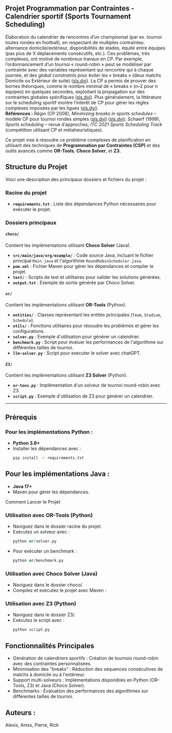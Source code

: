 ## Projet Programmation par Contraintes - Calendrier sportif (Sports Tournament Scheduling)
Élaboration du calendrier de rencontres d’un championnat (par ex. tournoi toutes rondes en football), en respectant de multiples contraintes: alternance domicile/extérieur, disponibilités de stades, équité entre équipes (pas plus de X déplacements consécutifs, etc.). Ces problèmes, très complexes, ont motivé de nombreux travaux en CP. Par exemple, l’ordonnancement d’un tournoi « round-robin » peut se modéliser par contrainte avec des variables représentant qui rencontre qui à chaque journée, et des *global constraints* pour éviter les « breaks » (deux matchs Domicile ou Extérieur de suite) ([sls.dvi](http://cse.unl.edu/~choueiry/Documents/Regin/minbreak.pdf#:~:text=consider%20single%20round,to%20e%0Eciently%20prove%20this%20result)). La CP a permis de prouver des bornes théoriques, comme le nombre minimal de « breaks » (n–2 pour n équipes) en quelques secondes, exploitant la propagation sur des contraintes globales spécifiques ([sls.dvi](http://cse.unl.edu/~choueiry/Documents/Regin/minbreak.pdf#:~:text=once%20during%20all%20the%20periods,powerful%20%0Cltering%20algorithms%20are%20associated)). Plus généralement, la littérature sur le scheduling sportif montre l’intérêt de CP pour gérer les règles complexes imposées par les ligues ([sls.dvi](http://cse.unl.edu/~choueiry/Documents/Regin/minbreak.pdf#:~:text=Sport%20scheduling%20problems%20is%20an,Some%20systems%20dedicated%20to)).  
**Références :** Régin (CP 2008), *Minimizing breaks in sports schedules* – modèle CP pour tournoi rondes simples ([sls.dvi](http://cse.unl.edu/~choueiry/Documents/Regin/minbreak.pdf#:~:text=consider%20single%20round,to%20e%0Eciently%20prove%20this%20result)) ([sls.dvi](http://cse.unl.edu/~choueiry/Documents/Regin/minbreak.pdf#:~:text=once%20during%20all%20the%20periods,powerful%20%0Cltering%20algorithms%20are%20associated)); Schaerf (1999), *Sports scheduling* – revue d’approches; *ITC 2021 Sports Scheduling Track* (compétition utilisant CP et métaheuristiques).

Ce projet vise à résoudre ce problème complexes de planification en utilisant des techniques de **Programmation par Contraintes (CSP)** et des outils avancés comme **OR-Tools**, **Choco Solver**, et **Z3**.


## Structure du Projet

Voici une description des principaux dossiers et fichiers du projet :

### Racine du projet
- **`requirements.txt`** : Liste des dépendances Python nécessaires pour exécuter le projet.

### Dossiers principaux

#### `choco/`
Contient les implémentations utilisant **Choco Solver** (Java).
- **`src/main/java/org/example/`** : Code source Java, incluant le fichier principal `Main.java` et l'algorithme `RoundRobinScheduler.java`.
- **`pom.xml`** : Fichier Maven pour gérer les dépendances et compiler le projet.
- **`test/`** : Scripts de test et utilitaires pour valider les solutions générées.
- **`output.txt`** : Exemple de sortie générée par Choco Solver.

#### `or/`
Contient les implémentations utilisant **OR-Tools** (Python).
- **`entities/`** : Classes représentant les entités principales (`Team`, `Stadium`, `Schedule`).
- **`utils/`** : Fonctions utilitaires pour résoudre les problèmes et gérer les configurations.
- **`solver.py`** : Exemple d'utilisation pour générer un calendrier.
- **`benchmark.py`** : Script pour évaluer les performances de l'algorithme sur différentes tailles de tournoi.
- **`llm-solver.py`** : Script pour executer le solver avec chatGPT. 

#### `Z3/`
Contient les implémentations utilisant **Z3 Solver** (Python).
- **`or-toos.py`** : Implémentation d'un solveur de tournoi round-robin avec Z3.
- **`script.py`** : Exemple d'utilisation de Z3 pour générer un calendrier.

---

## Prérequis

### Pour les implémentations Python :
- **Python 3.8+**
- Installer les dépendances avec :
  ```bash
  pip install -r requirements.txt

## Pour les implémentations Java :
- **Java 17+**
- Maven pour gérer les dépendances.

Comment Lancer le Projet
### Utilisation avec OR-Tools (Python)
- Naviguez dans le dossier racine du projet.
- Exécutez un solveur avec :
    ```py
    python or/solver.py

- Pour exécuter un benchmark :
    ```py
    python or/benchmark.py
### Utilisation avec Choco Solver (Java)
- Naviguez dans le dossier choco/.
- Compilez et exécutez le projet avec Maven :
### Utilisation avec Z3 (Python)
- Naviguez dans le dossier Z3/.
- Exécutez le script avec :
    ```py
    python script.py
## Fonctionnalités Principales
- Génération de calendriers sportifs : Création de tournois round-robin avec des contraintes personnalisées.
- Minimisation des "breaks" : Réduction des séquences consécutives de matchs à domicile ou à l'extérieur.
- Support multi-solveurs : Implémentations disponibles en Python (OR-Tools, Z3) et Java (Choco Solver).
- Benchmarks : Évaluation des performances des algorithmes sur différentes tailles de tournoi.

## Auteurs : 
Alexis, Aniss, Pierre, Rick

